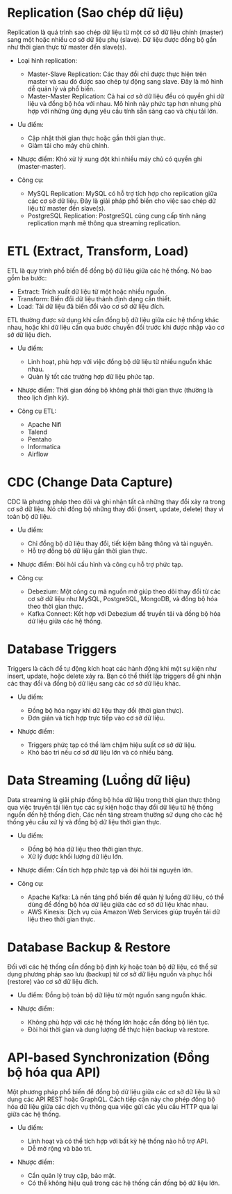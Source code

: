 # Replication (Sao chép dữ liệu)
Replication là quá trình sao chép dữ liệu từ một cơ sở dữ liệu chính (master) sang một hoặc nhiều cơ sở dữ liệu phụ (slave). Dữ liệu được đồng bộ gần như thời gian thực từ master đến slave(s).

- Loại hình replication:
    + Master-Slave Replication: Các thay đổi chỉ được thực hiện trên master và sau đó được sao chép tự động sang slave. Đây là mô hình dễ quản lý và phổ biến.
    + Master-Master Replication: Cả hai cơ sở dữ liệu đều có quyền ghi dữ liệu và đồng bộ hóa với nhau. Mô hình này phức tạp hơn nhưng phù hợp với những ứng dụng yêu cầu tính sẵn sàng cao và chịu tải lớn.

- Ưu điểm:
    + Cập nhật thời gian thực hoặc gần thời gian thực.
    + Giảm tải cho máy chủ chính.

- Nhược điểm: Khó xử lý xung đột khi nhiều máy chủ có quyền ghi (master-master).

- Công cụ:
    + MySQL Replication: MySQL có hỗ trợ tích hợp cho replication giữa các cơ sở dữ liệu. Đây là giải pháp phổ biến cho việc sao chép dữ liệu từ master đến slave(s).
    + PostgreSQL Replication: PostgreSQL cũng cung cấp tính năng replication mạnh mẽ thông qua streaming replication.

# ETL (Extract, Transform, Load)
ETL là quy trình phổ biến để đồng bộ dữ liệu giữa các hệ thống. Nó bao gồm ba bước:

- Extract: Trích xuất dữ liệu từ một hoặc nhiều nguồn.
- Transform: Biến đổi dữ liệu thành định dạng cần thiết.
- Load: Tải dữ liệu đã biến đổi vào cơ sở dữ liệu đích.

ETL thường được sử dụng khi cần đồng bộ dữ liệu giữa các hệ thống khác nhau, hoặc khi dữ liệu cần qua bước chuyển đổi trước khi được nhập vào cơ sở dữ liệu đích.

- Ưu điểm:
    + Linh hoạt, phù hợp với việc đồng bộ dữ liệu từ nhiều nguồn khác nhau.
    + Quản lý tốt các trường hợp dữ liệu phức tạp.

- Nhược điểm: Thời gian đồng bộ không phải thời gian thực (thường là theo lịch định kỳ).

- Công cụ ETL:
    + Apache Nifi
    + Talend
    + Pentaho
    + Informatica
    + Airflow

# CDC (Change Data Capture)
CDC là phương pháp theo dõi và ghi nhận tất cả những thay đổi xảy ra trong cơ sở dữ liệu. Nó chỉ đồng bộ những thay đổi (insert, update, delete) thay vì toàn bộ dữ liệu.

- Ưu điểm:
    + Chỉ đồng bộ dữ liệu thay đổi, tiết kiệm băng thông và tài nguyên.
    + Hỗ trợ đồng bộ dữ liệu gần thời gian thực.

- Nhược điểm: Đòi hỏi cấu hình và công cụ hỗ trợ phức tạp.

- Công cụ:
    + Debezium: Một công cụ mã nguồn mở giúp theo dõi thay đổi từ các cơ sở dữ liệu như MySQL, PostgreSQL, MongoDB, và đồng bộ hóa theo thời gian thực.
    + Kafka Connect: Kết hợp với Debezium để truyền tải và đồng bộ hóa dữ liệu giữa các hệ thống.

# Database Triggers
Triggers là cách để tự động kích hoạt các hành động khi một sự kiện như insert, update, hoặc delete xảy ra. Bạn có thể thiết lập triggers để ghi nhận các thay đổi và đồng bộ dữ liệu sang các cơ sở dữ liệu khác.

- Ưu điểm:
    + Đồng bộ hóa ngay khi dữ liệu thay đổi (thời gian thực).
    + Đơn giản và tích hợp trực tiếp vào cơ sở dữ liệu.

- Nhược điểm:
    + Triggers phức tạp có thể làm chậm hiệu suất cơ sở dữ liệu.
    + Khó bảo trì nếu cơ sở dữ liệu lớn và có nhiều bảng.

# Data Streaming (Luồng dữ liệu)
Data streaming là giải pháp đồng bộ hóa dữ liệu trong thời gian thực thông qua việc truyền tải liên tục các sự kiện hoặc thay đổi dữ liệu từ hệ thống nguồn đến hệ thống đích. Các nền tảng stream thường sử dụng cho các hệ thống yêu cầu xử lý và đồng bộ dữ liệu thời gian thực.

- Ưu điểm:
    + Đồng bộ hóa dữ liệu theo thời gian thực.
    + Xử lý được khối lượng dữ liệu lớn.

- Nhược điểm: Cần tích hợp phức tạp và đòi hỏi tài nguyên lớn.

- Công cụ:
    + Apache Kafka: Là nền tảng phổ biến để quản lý luồng dữ liệu, có thể dùng để đồng bộ hóa dữ liệu giữa các cơ sở dữ liệu khác nhau.
    + AWS Kinesis: Dịch vụ của Amazon Web Services giúp truyền tải dữ liệu theo thời gian thực.

# Database Backup & Restore
Đối với các hệ thống cần đồng bộ định kỳ hoặc toàn bộ dữ liệu, có thể sử dụng phương pháp sao lưu (backup) từ cơ sở dữ liệu nguồn và phục hồi (restore) vào cơ sở dữ liệu đích.

- Ưu điểm: Đồng bộ toàn bộ dữ liệu từ một nguồn sang nguồn khác.

- Nhược điểm:
    + Không phù hợp với các hệ thống lớn hoặc cần đồng bộ liên tục.
    + Đòi hỏi thời gian và dung lượng để thực hiện backup và restore.

# API-based Synchronization (Đồng bộ hóa qua API)
Một phương pháp phổ biến để đồng bộ dữ liệu giữa các cơ sở dữ liệu là sử dụng các API REST hoặc GraphQL. Cách tiếp cận này cho phép đồng bộ hóa dữ liệu giữa các dịch vụ thông qua việc gửi các yêu cầu HTTP qua lại giữa các hệ thống.

- Ưu điểm:
    + Linh hoạt và có thể tích hợp với bất kỳ hệ thống nào hỗ trợ API.
    + Dễ mở rộng và bảo trì.

- Nhược điểm:
    + Cần quản lý truy cập, bảo mật.
    + Có thể không hiệu quả trong các hệ thống cần đồng bộ dữ liệu lớn.
